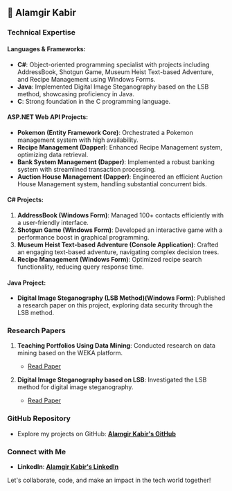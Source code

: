 
## 🚀 Alamgir Kabir

### Technical Expertise

#### Languages & Frameworks:
- **C#**: Object-oriented programming specialist with projects including AddressBook, Shotgun Game, Museum Heist Text-based Adventure, and Recipe Management using Windows Forms.
- **Java**: Implemented Digital Image Steganography based on the LSB method, showcasing proficiency in Java.
- **C**: Strong foundation in the C programming language.

#### ASP.NET Web API Projects:
- **Pokemon (Entity Framework Core)**: Orchestrated a Pokemon management system with high availability.
- **Recipe Management (Dapper)**: Enhanced Recipe Management system, optimizing data retrieval.
- **Bank System Management (Dapper)**: Implemented a robust banking system with streamlined transaction processing.
- **Auction House Management (Dapper)**: Engineered an efficient Auction House Management system, handling substantial concurrent bids.

#### C# Projects:
1. **AddressBook (Windows Form)**: Managed 100+ contacts efficiently with a user-friendly interface.
2. **Shotgun Game (Windows Form)**: Developed an interactive game with a performance boost in graphical programming.
3. **Museum Heist Text-based Adventure (Console Application)**: Crafted an engaging text-based adventure, navigating complex decision trees.
4. **Recipe Management (Windows Form)**: Optimized recipe search functionality, reducing query response time.

#### Java Project:
- **Digital Image Steganography (LSB Method)(Windows Form)**: Published a research paper on this project, exploring data security through the LSB method.

### Research Papers

1. **Teaching Portfolios Using Data Mining**: Conducted research on data mining based on the WEKA platform.
   - [Read Paper](https://goo.gl/iiGdJ4)

2. **Digital Image Steganography based on LSB**: Investigated the LSB method for digital image steganography.
   - [Read Paper](https://goo.gl/4URqsR)

### GitHub Repository

- Explore my projects on GitHub: [**Alamgir Kabir's GitHub**](https://github.com/AAB-TB)

### Connect with Me

- **LinkedIn**: [**Alamgir Kabir's LinkedIn**](https://www.linkedin.com/in/alamgir-kabir-a758261b0/)


Let's collaborate, code, and make an impact in the tech world together!

